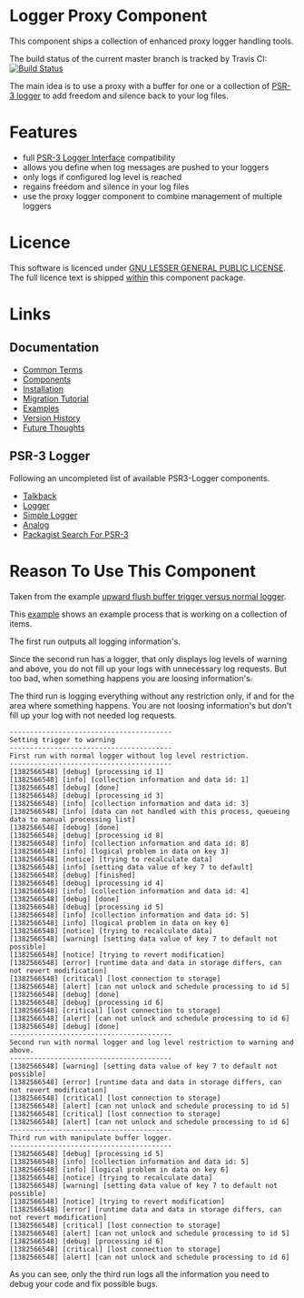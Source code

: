# Logger Proxy Component

This component ships a collection of enhanced proxy logger handling tools.

The build status of the current master branch is tracked by Travis CI:
[![Build Status](https://travis-ci.org/stevleibelt/php_component_proxy_logger.png?branch=master)](http://travis-ci.org/stevleibelt/php_component_proxy_logger)

The main idea is to use a proxy with a buffer for one or a collection of [PSR-3 logger](https://github.com/php-fig/log) to add freedom and silence back to your log files.

# Features

* full [PSR-3 Logger Interface](https://github.com/php-fig/fig-standards/blob/master/accepted/PSR-3-logger-interface.md) compatibility
* allows you define when log messages are pushed to your loggers
* only logs if configured log level is reached
* regains freedom and silence in your log files
* use the proxy logger component to combine management of multiple loggers

# Licence

This software is licenced under [GNU LESSER GENERAL PUBLIC LICENSE](https://www.gnu.org/copyleft/lesser.html).
The full licence text is shipped [within](https://github.com/stevleibelt/php_component_proxy_logger/blob/master/LICENSE) this component package.

# Links

## Documentation

* [Common Terms](https://github.com/stevleibelt/php_component_proxy_logger/blob/master/documentation/CommonTerms.md)
* [Components](https://github.com/stevleibelt/php_component_proxy_logger/blob/master/documentation/Components.md)
* [Installation](https://github.com/stevleibelt/php_component_proxy_logger/blob/master/documentation/Installation.md)
* [Migration Tutorial](https://github.com/stevleibelt/php_component_proxy_logger/blob/master/documentation/MigrationTutorial.md)
* [Examples](https://github.com/stevleibelt/php_component_proxy_logger/blob/master/documentation/Examples.md)
* [Version History](https://github.com/stevleibelt/php_component_proxy_logger/blob/master/documentation/VersionHistory.md)
* [Future Thoughts](https://github.com/stevleibelt/php_component_proxy_logger/blob/master/documentation/FutureThoughts.md)

## PSR-3 Logger

Following an uncompleted list of available PSR3-Logger components.

* [Talkback](https://github.com/chrisnoden/talkback)
* [Logger](https://github.com/geoffroy-aubry/Logger)
* [Simple Logger](https://github.com/fguillot/simpleLogger)
* [Analog](https://github.com/jbroadway/analog)
* [Packagist Search For PSR-3](https://packagist.org/search/?tags=psr-3)

# Reason To Use This Component

Taken from the example [upward flush buffer trigger versus normal logger](https://github.com/stevleibelt/php_component_proxy_logger/blob/master/examples/Example/ManipulateBufferLogger/ExampleWithUpwardFlushBufferTriggerVersusNormalLogger.php).

This [example](https://github.com/stevleibelt/php_component_proxy_logger/blob/master/examples/Example) shows an example process that is working on a collection of items.

The first run outputs all logging information's.

Since the second run has a logger, that only displays log levels of warning and above, you do not fill up your logs with unnecessary log requests. But too bad, when something happens you are loosing information's.

The third run is logging everything without any restriction only, if and for the area where something happens. You are not loosing information's but don't fill up your log with not needed log requests.

```shell
----------------------------------------
Setting trigger to warning
----------------------------------------
First run with normal logger without log level restriction.
----------------------------------------
[1382566548] [debug] [processing id 1]
[1382566548] [info] [collection information and data id: 1]
[1382566548] [debug] [done]
[1382566548] [debug] [processing id 3]
[1382566548] [info] [collection information and data id: 3]
[1382566548] [info] [data can not handled with this process, queueing data to manual processing list]
[1382566548] [debug] [done]
[1382566548] [debug] [processing id 8]
[1382566548] [info] [collection information and data id: 8]
[1382566548] [info] [logical problem in data on key 3]
[1382566548] [notice] [trying to recalculate data]
[1382566548] [info] [setting data value of key 7 to default]
[1382566548] [debug] [finished]
[1382566548] [debug] [processing id 4]
[1382566548] [info] [collection information and data id: 4]
[1382566548] [debug] [done]
[1382566548] [debug] [processing id 5]
[1382566548] [info] [collection information and data id: 5]
[1382566548] [info] [logical problem in data on key 6]
[1382566548] [notice] [trying to recalculate data]
[1382566548] [warning] [setting data value of key 7 to default not possible]
[1382566548] [notice] [trying to revert modification]
[1382566548] [error] [runtime data and data in storage differs, can not revert modification]
[1382566548] [critical] [lost connection to storage]
[1382566548] [alert] [can not unlock and schedule processing to id 5]
[1382566548] [debug] [done]
[1382566548] [debug] [processing id 6]
[1382566548] [critical] [lost connection to storage]
[1382566548] [alert] [can not unlock and schedule processing to id 6]
[1382566548] [debug] [done]
----------------------------------------
Second run with normal logger and log level restriction to warning and above.
----------------------------------------
[1382566548] [warning] [setting data value of key 7 to default not possible]
[1382566548] [error] [runtime data and data in storage differs, can not revert modification]
[1382566548] [critical] [lost connection to storage]
[1382566548] [alert] [can not unlock and schedule processing to id 5]
[1382566548] [critical] [lost connection to storage]
[1382566548] [alert] [can not unlock and schedule processing to id 6]
----------------------------------------
Third run with manipulate buffer logger.
----------------------------------------
[1382566548] [debug] [processing id 5]
[1382566548] [info] [collection information and data id: 5]
[1382566548] [info] [logical problem in data on key 6]
[1382566548] [notice] [trying to recalculate data]
[1382566548] [warning] [setting data value of key 7 to default not possible]
[1382566548] [notice] [trying to revert modification]
[1382566548] [error] [runtime data and data in storage differs, can not revert modification]
[1382566548] [critical] [lost connection to storage]
[1382566548] [alert] [can not unlock and schedule processing to id 5]
[1382566548] [debug] [processing id 6]
[1382566548] [critical] [lost connection to storage]
[1382566548] [alert] [can not unlock and schedule processing to id 6]
```

As you can see, only the third run logs all the information you need to debug your code and fix possible bugs.
